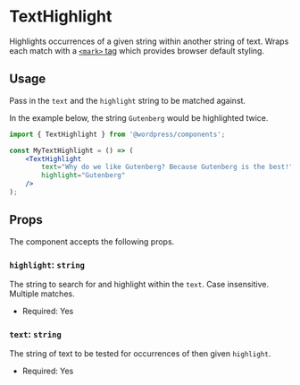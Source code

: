 # TextHighlight

Highlights occurrences of a given string within another string of text. Wraps each match with a [`<mark>` tag](https://developer.mozilla.org/en-US/docs/Web/HTML/Element/mark) which provides browser default styling.

## Usage

Pass in the `text` and the `highlight` string to be matched against.

In the example below, the string `Gutenberg` would be highlighted twice.

```jsx
import { TextHighlight } from '@wordpress/components';

const MyTextHighlight = () => (
	<TextHighlight
		text="Why do we like Gutenberg? Because Gutenberg is the best!"
		highlight="Gutenberg"
	/>
);
```

## Props

The component accepts the following props.

### `highlight`: `string`

The string to search for and highlight within the `text`. Case insensitive. Multiple matches.

-   Required: Yes

### `text`: `string`

The string of text to be tested for occurrences of then given `highlight`.

-   Required: Yes
